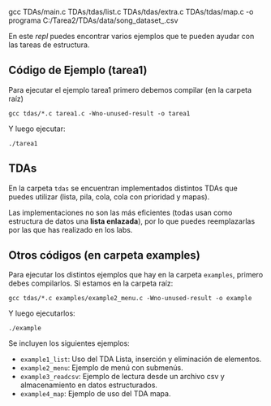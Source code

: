 gcc TDAs/main.c TDAs/tdas/list.c TDAs/tdas/extra.c TDAs/tdas/map.c -o programa
C:/Tarea2/TDAs/data/song_dataset_.csv


En este *repl* puedes encontrar varios ejemplos que te pueden ayudar con las tareas de estructura.

## Código de Ejemplo (tarea1)
Para ejecutar el ejemplo tarea1 primero debemos compilar (en la carpeta raíz)
````
gcc tdas/*.c tarea1.c -Wno-unused-result -o tarea1
````

Y luego ejecutar:
````
./tarea1
````

## TDAs
En la carpeta `tdas` se encuentran implementados distintos TDAs que puedes utilizar (lista, pila, cola, cola con prioridad y mapas). 

Las implementaciones no son las más eficientes (todas usan como estructura de datos una **lista enlazada**), por lo que puedes reemplazarlas por las que has realizado en los labs.

## Otros códigos (en carpeta examples)
Para ejecutar los distintos ejemplos que hay en la carpeta `examples`, primero debes compilarlos. Si estamos en la carpeta raíz:
````
gcc tdas/*.c examples/example2_menu.c -Wno-unused-result -o example
````
Y luego ejecutarlos:
````
./example
````

Se incluyen los siguientes ejemplos:
* `example1_list`: Uso del TDA Lista, inserción y eliminación de elementos.
* `example2_menu`: Ejemplo de menú con submenús.
* `example3_readcsv`: Ejemplo de lectura desde un archivo csv y almacenamiento en datos estructurados.
* `example4_map`: Ejemplo de uso del TDA mapa.

